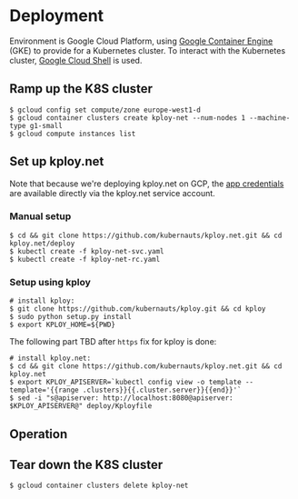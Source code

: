 # Deployment

Environment is Google Cloud Platform, using [Google Container Engine](https://cloud.google.com/container-engine/) (GKE) to provide for a Kubernetes cluster. To interact with the Kubernetes cluster, [Google Cloud Shell](https://cloud.google.com/cloud-shell/docs/) is used.

## Ramp up the K8S cluster

    $ gcloud config set compute/zone europe-west1-d
    $ gcloud container clusters create kploy-net --num-nodes 1 --machine-type g1-small
    $ gcloud compute instances list

## Set up kploy.net

Note that because we're deploying kploy.net on GCP, the [app credentials](https://developers.google.com/identity/protocols/application-default-credentials) are available directly via the kploy.net service account.

### Manual setup

    $ cd && git clone https://github.com/kubernauts/kploy.net.git && cd kploy.net/deploy
    $ kubectl create -f kploy-net-svc.yaml
    $ kubectl create -f kploy-net-rc.yaml 

### Setup using kploy

    # install kploy: 
    $ git clone https://github.com/kubernauts/kploy.git && cd kploy
    $ sudo python setup.py install
    $ export KPLOY_HOME=${PWD}

The following part TBD after `https` fix for kploy is done:

    # install kploy.net:
    $ cd && git clone https://github.com/kubernauts/kploy.net.git && cd kploy.net
    $ export KPLOY_APISERVER=`kubectl config view -o template --template='{{range .clusters}}{{.cluster.server}}{{end}}'`
    $ sed -i "s@apiserver: http://localhost:8080@apiserver: $KPLOY_APISERVER@" deploy/Kployfile

## Operation

## Tear down the K8S cluster

    $ gcloud container clusters delete kploy-net
